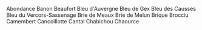 Abondance 
Banon 
Beaufort
Bleu d'Auvergne 
Bleu de Gex 
Bleu des Causses 
Bleu du Vercors-Sassenage 
Brie de Meaux 
Brie de Melun 
Brique 
Brocciu 
Camembert 
Cancoillotte 
Cantal 
Chabichou 
Chaource 
